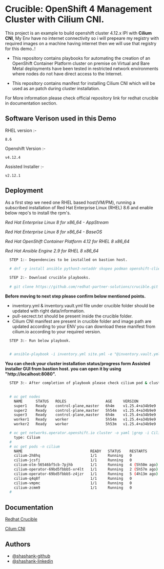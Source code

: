 # Crucible: OpenShift 4 Management Cluster with Cilium CNI.
This project is an example to build openshift cluster 4.12.x IPI with **Cilium CNI**, My Env have no internet connectivity so i will prepeare my registry with required images on a machine having internet then we will use that registry for this demo..!

* This repository contains playbooks for automating the creation of an OpenShift Container Platform cluster on premise on Virtual and Bare Metal deployments have been tested in restricted network environments where nodes do not have direct access to the Internet.

* This repository contains manifest for installing Cilium CNI which will be used as an patch during cluster installation.

For More information please check official repository link for redhat crucible in documentation section.


## Software Verison used in this Demo

RHEL version :-

`8.6`

Openshift Version :-

`v4.12.4`

Assisted Installer :-

`v2.12.1`


## Deployment

As a first step we need one RHEL based host(VM/PM), running a subscribed installation of Red Hat Enterprise Linux (RHEL) 8.6 and enable below repo's to install the rpm's.

_Red Hat Enterprise Linux 8 for x86_64 - AppStream_

_Red Hat Enterprise Linux 8 for x86_64 - BaseOS_

_Red Hat OpenShift Container Platform 4.12 for RHEL 8 x86_64_

_Red Hat Ansible Engine 2.9 for RHEL 8 x86_64_

```bash
  STEP 1:- Dependencies to be installed on bastion host.
  
  # dnf -y install ansible python3-netaddr skopeo podman openshift-clients ipmitool python3-pyghmi python3-jmespath git
```
```bash
  STEP 2:- Download crucible playbooks.
  
  # git clone https://github.com/redhat-partner-solutions/crucible.git
```
**Before moving to next step please confirm below mentioned points.**

* inventory.yml & inventory.vault.yml file under crucible folder should be updated with right data/information.
* pull-secrect.txt should be present inside the crucible folder.
* Cilium CNI manifest are present in crucible folder and image path are updated according to your ENV you can download these manifest from cilium.io according to your required version.

```bash
  STEP 3:- Run below playbook.
  
  
  # ansible-playbook -i inventory.yml site.yml -e "@inventory.vault.yml" 
```
**You can check your cluster installation status/progress form Assisted installer GUI from bastion host. you can open it by using "http://localhost:8080".**

```bash
  STEP 3:- After completion of playbook please check cilium pod & cluster status.
  
  
  # oc get nodes
    NAME      STATUS   ROLES                  AGE     VERSION
    super1    Ready    control-plane,master   6h4m    v1.25.4+a34b9e9
    super2    Ready    control-plane,master   5h54m   v1.25.4+a34b9e9
    super3    Ready    control-plane,master   6h4m    v1.25.4+a34b9e9
    worker1   Ready    worker                 5h54m   v1.25.4+a34b9e9
    worker2   Ready    worker                 5h53m   v1.25.4+a34b9e9

  # oc get networks.operator.openshift.io cluster -o yaml |grep -i Cilium
    type: Cilium
  #
  # oc get pods -n cilium
    NAME                               READY   STATUS    RESTARTS        AGE
    cilium-2h8hq                       1/1     Running   0               5h59m
    cilium-jcsfj                       1/1     Running   0               6h9m
    cilium-olm-56546bf5cb-7pjhb        1/1     Running   4 (5h50m ago)   6h8m
    cilium-operator-69bd5fbbb5-xr4lt   1/1     Running   2 (5h57m ago)   6h9m
    cilium-operator-69bd5fbbb5-z4jzr   1/1     Running   5 (4h13m ago)   6h9m
    cilium-q4q8f                       1/1     Running   0               6h9m
    cilium-vmpmc                       1/1     Running   0               5h58m
    cilium-zcmm9                       1/1     Running   0               5h59m
  #

  ```

## Documentation

[Redhat Crucible ](https://github.com/redhat-partner-solutions/crucible)

[Cilum CNI](https://docs.cilium.io/en/stable/)


## Authors

- [@shashank-github](https://github.com/shashank-6777)
- [@shashank-linkedin](https://linkedin.com/in/shashank-sharma-137002124)


